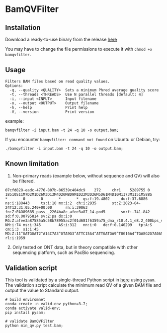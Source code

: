 # BamQVFilter
## Installation
Download a ready-to-use binary from the release [here](https://github.com/JMencius/BamQVFilter/releases/tag/0.1.0)


You may have to change the file permissions to execute it with `chmod +x bamqvfilter`.

## Usage
```
Filters BAM files based on read quality values.
Options:
  -q, --quality <QUALITY>  Sets a minimum Phred average quality score
  -t, --threads <THREADS>  Use N parallel threads [default: 4]
  -i, --input <INPUT>      Input filename
  -o, --output <OUTPUT>    Output filename
  -h, --help               Print help
  -V, --version            Print version
```

example:
```
bamqvfilter -i input.bam -t 24 -q 10 -o output.bam;
```

If you encounter `bamqvfilter: command not found` on Ubuntu or Debian, try:
```
./bamqvfilter -i input.bam -t 24 -q 10 -o output.bam;
```




## Known limitation
1. Non-primary reads (example below, without sequence and QV) will also be filtered.
```
07cfd828-eadc-4776-807b-86539c404dc9    272     chr1    5289755 0       18510S11M7D2M1D26M3D13M4D20M8D9M1D22M3D26M5D61M4D10M1I73M1I51M588S      *       0       0       *       *  qs:f:19.4802     du:f:37.6886    ns:i:188443     ts:i:10 mx:i:2  ch:i:2935       st:Z:2023-04-24T12:31:05.240+00:00      rn:i:39063      fn:Z:PAO89685_pass__2264ba8c_afee3a87_14.pod5       sm:f:-741.842   sd:f:0.00795814 sv:Z:pa dx:i:0  RG:Z:afee3a87585a5c58b78955ac2f01d681f6359a75_dna_r10.4.1_e8.2_400bps_sup@v5.0.0        NM:i:74 ms:i:345        AS:i:312   nn:i:0   de:f:0.140299   tp:A:S  cm:i:3  s1:i:45 MD:Z:11^GATGGAT2^A14C7A3^GTA9G3^ATTC15A4^ATTGATGA9^T0G16A4^TGA8G2G7A0A5^GAATG7G0A4G2G12A5A25^ATAC7A14G0G5T0C15A4C1T0G7G6A8A6A8G10A7C2G4A3A4G3       rl:i:1959
```
2. Only tested on ONT data, but in theory compatible with other sequencing platform, such as PacBio sequencing.


## Validation script
This tool is validated by a single-thread Python script in [here](./min_qv.py) using `pysam`. The validation script calculate the minimum read QV of a given BAM file and output the value to Standard output.
```
# build enviromnet
conda create -n valid-env python=3.7;
conda activate valid-env;
pip install pysam;

# validate BamQVFilter
python min_qv.py test.bam;
```
